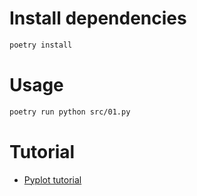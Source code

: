 # Install dependencies
```bash
poetry install
```

# Usage
```bash
poetry run python src/01.py 
```

# Tutorial
  - [Pyplot tutorial](https://matplotlib.org/stable/tutorials/pyplot.html)